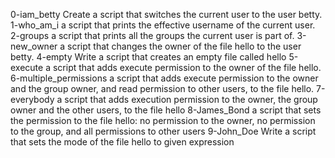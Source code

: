 0-iam_betty Create a script that switches the current user to the user betty.
1-who_am_i  a script that prints the effective username of the current user.
2-groups a script that prints all the groups the current user is part of.
3-new_owner a script that changes the owner of the file hello to the user betty.
4-empty Write a script that creates an empty file called hello
5-execute  a script that adds execute permission to the owner of the file hello.
6-multiple_permissions a script that adds execute permission to the owner and the group owner, and read permission to other users, to the file hello.
7-everybody  a script that adds execution permission to the owner, the group owner and the other users, to the file hello
8-James_Bond a script that sets the permission to the file hello: no permission to the owner, no permission to the group, and all permissions to other users
9-John_Doe Write a script that sets the mode of the file hello to given expression
